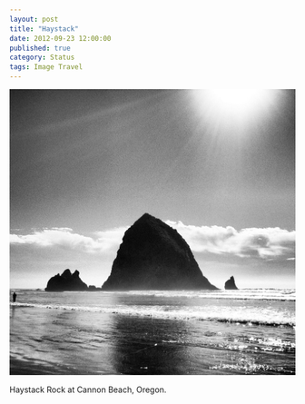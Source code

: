 ```yaml
--- 
layout: post
title: "Haystack"
date: 2012-09-23 12:00:00
published: true
category: Status
tags: Image Travel
---
```


![Haystack Rock](/assets/2012/09/20120922-173354.jpg)

Haystack Rock at Cannon Beach, Oregon.
